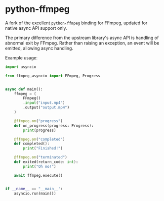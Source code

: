 # python-ffmpeg

A fork of the excellent [`python-ffmpeg`](https://python-ffmpeg.readthedocs.io) binding for FFmpeg, updated for native async API support only.

The primary difference from the upstream library's async API is handling of abnormal exit by FFmpeg. Rather than raising an exception, an event will be emitted, allowing async handling.

Example usage:

```python
import asyncio

from ffmpeg_asyncio import FFmpeg, Progress


async def main():
    ffmpeg = (
        FFmpeg()
        .input("input.mp4")
        .output("output.mp4")
    )

    @ffmpeg.on("progress")
    def on_progress(progress: Progress):
        print(progress)

    @ffmpeg.on("completed")
    def completed():
        print("Finished!")

    @ffmpeg.on("terminated")
    def exited(return_code: int):
        print("Oh no!")

    await ffmpeg.execute()


if __name__ == "__main__":
    asyncio.run(main())
```
